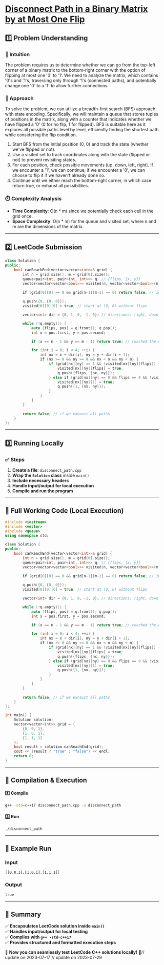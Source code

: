 # **[Disconnect Path in a Binary Matrix by at Most One Flip](https://leetcode.com/problems/disconnect-path-in-a-binary-matrix-by-at-most-one-flip/description/)**  

## **1️⃣ Problem Understanding**  
### **📌 Intuition**  
The problem requires us to determine whether we can go from the top-left corner of a binary matrix to the bottom-right corner with the option of flipping at most one '0' to '1'. We need to analyze the matrix, which contains '0's and '1's, traversing only through '1's (connected paths), and potentially change one '0' to a '1' to allow further connections. 

### **🚀 Approach**  
To solve the problem, we can utilize a breadth-first search (BFS) approach with state encoding. Specifically, we will maintain a queue that stores tuples of positions in the matrix, along with a counter that indicates whether we have flipped a '0' (0 for no flip, 1 for flipped). BFS is suitable here as it explores all possible paths level by level, efficiently finding the shortest path while considering the flip condition.

1. Start BFS from the initial position (0, 0) and track the state (whether we've flipped or not).
2. Use a visited set to track coordinates along with the state (flipped or not) to prevent revisiting states.
3. For each position, check possible movements (up, down, left, right). If we encounter a '1', we can continue; if we encounter a '0', we can choose to flip it if we haven't already done so.
4. Continue until we either reach the bottom-right corner, in which case return true, or exhaust all possibilities.

### **⏱️ Complexity Analysis**  
- **Time Complexity**: O(n * m) since we potentially check each cell in the grid once. 
- **Space Complexity**: O(n * m) for the queue and visited set, where n and m are the dimensions of the matrix.  

---  

## **2️⃣ LeetCode Submission**  
```cpp
class Solution {
public:
    bool canReachEnd(vector<vector<int>>& grid) {
        int n = grid.size(), m = grid[0].size();
        queue<pair<int, pair<int, int>>> q; // {flips, {x, y}}
        vector<vector<vector<bool>>> visited(n, vector<vector<bool>>(m, vector<bool>(2, false)));
        
        if (grid[0][0] == 0 && grid[n-1][m-1] == 0) return false; // immediate check if both ends are 0

        q.push({0, {0, 0}});
        visited[0][0][0] = true; // start at (0, 0) without flips

        vector<int> dir = {0, 1, 0, -1, 0}; // directions: right, down, left, up

        while (!q.empty()) {
            auto [flips, pos] = q.front(); q.pop();
            int x = pos.first, y = pos.second;

            if (x == n - 1 && y == m - 1) return true; // reached the end

            for (int i = 0; i < 4; ++i) {
                int nx = x + dir[i], ny = y + dir[i + 1];
                if (nx >= 0 && ny >= 0 && nx < n && ny < m) {
                    if (grid[nx][ny] == 1 && !visited[nx][ny][flips]) { // can move to '1'
                        visited[nx][ny][flips] = true;
                        q.push({flips, {nx, ny}});
                    } else if (grid[nx][ny] == 0 && flips == 0 && !visited[nx][ny][1]) { // flip '0' to '1'
                        visited[nx][ny][1] = true;
                        q.push({1, {nx, ny}});
                    }
                }
            }
        }
        
        return false; // if we exhaust all paths
    }
};
```  

---  

## **3️⃣ Running Locally**  
### **✅ Steps**  
1. **Create a file**: `disconnect_path.cpp`  
2. **Wrap the `Solution` class** inside `main()`  
3. **Include necessary headers**  
4. **Handle input/output for local execution**  
5. **Compile and run the program**  

---  

## **📝 Full Working Code (Local Execution)**  
```cpp
#include <iostream>
#include <vector>
#include <queue>
using namespace std;

class Solution {
public:
    bool canReachEnd(vector<vector<int>>& grid) {
        int n = grid.size(), m = grid[0].size();
        queue<pair<int, pair<int, int>>> q; // {flips, {x, y}}
        vector<vector<vector<bool>>> visited(n, vector<vector<bool>>(m, vector<bool>(2, false)));
        
        if (grid[0][0] == 0 && grid[n-1][m-1] == 0) return false; // immediate check if both ends are 0

        q.push({0, {0, 0}});
        visited[0][0][0] = true; // start at (0, 0) without flips

        vector<int> dir = {0, 1, 0, -1, 0}; // directions: right, down, left, up

        while (!q.empty()) {
            auto [flips, pos] = q.front(); q.pop();
            int x = pos.first, y = pos.second;

            if (x == n - 1 && y == m - 1) return true; // reached the end

            for (int i = 0; i < 4; ++i) {
                int nx = x + dir[i], ny = y + dir[i + 1];
                if (nx >= 0 && ny >= 0 && nx < n && ny < m) {
                    if (grid[nx][ny] == 1 && !visited[nx][ny][flips]) { // can move to '1'
                        visited[nx][ny][flips] = true;
                        q.push({flips, {nx, ny}});
                    } else if (grid[nx][ny] == 0 && flips == 0 && !visited[nx][ny][1]) { // flip '0' to '1'
                        visited[nx][ny][1] = true;
                        q.push({1, {nx, ny}});
                    }
                }
            }
        }
        
        return false; // if we exhaust all paths
    }
};

int main() {
    Solution solution;
    vector<vector<int>> grid = {
        {0, 0, 1},
        {1, 0, 1},
        {1, 1, 1}
    };
    bool result = solution.canReachEnd(grid);
    cout << (result ? "true" : "false") << endl;
    return 0;
}
```  

---  

## **🔧 Compilation & Execution**  
#### **1️⃣ Compile**  
```bash
g++ -std=c++17 disconnect_path.cpp -o disconnect_path
```  

#### **2️⃣ Run**  
```bash
./disconnect_path
```  

---  

## **🎯 Example Run**  
### **Input**  
```
[[0,0,1],[1,0,1],[1,1,1]]
```  
### **Output**  
```
true
```  

---  

## **📌 Summary**  
✅ **Encapsulates LeetCode solution inside `main()`**  
✅ **Handles input/output for local testing**  
✅ **Compiles with `g++ -std=c++17`**  
✅ **Provides structured and formatted execution steps**  

🚀 **Now you can seamlessly test LeetCode C++ solutions locally!** 🚀// update on 2023-07-17
// update on 2023-07-29
